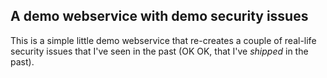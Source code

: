 
A demo webservice with demo security issues
-------------------------------------------

This is a simple little demo webservice that re-creates
a couple of real-life security issues that I've seen in
the past (OK OK, that I've *shipped* in the past).

